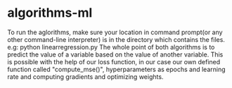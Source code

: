 # algorithms-ml

To run the aglorithms, make sure your location in command prompt(or any other command-line interpreter) is in the directory which contains the files.
e.g:    python linearregression.py
The whole point of both algorithms is to predict the value of a variable based on the value of another variable. This is possible with the help of our loss function, in our case our own defined function called "compute_mse()", hyperparameters as epochs and learning rate and computing gradients and optimizing weights.
